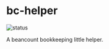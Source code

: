 # bc-helper

![status](https://github.com/megrxu/bc-helper/workflows/Build/badge.svg)

A beancount bookkeeping little helper.
